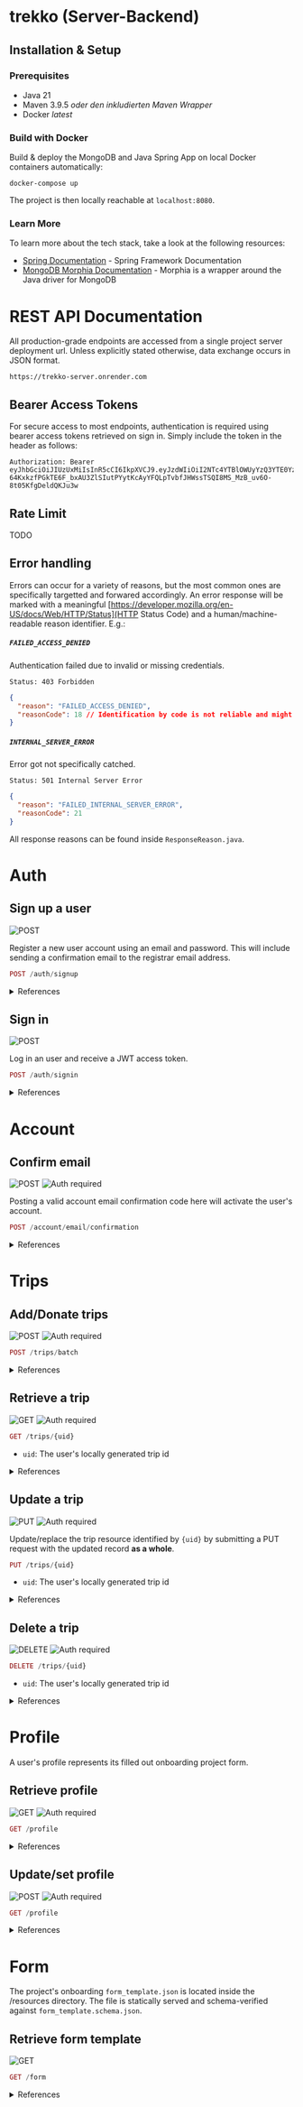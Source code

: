 # trekko (Server-Backend)

## Installation & Setup

### Prerequisites

- Java 21
- Maven 3.9.5 _oder den inkludierten Maven Wrapper_
- Docker _latest_

### Build with Docker

Build & deploy the MongoDB and Java Spring App on local Docker containers automatically:

```
docker-compose up
```

The project is then locally reachable at `localhost:8080`.

### Learn More

To learn more about the tech stack, take a look at the following resources:

- [Spring Documentation](https://docs.spring.io/spring-framework/reference/index.html) - Spring Framework Documentation
- [MongoDB Morphia Documentation](https://www.mongodb.com/languages/morphia) - Morphia is a wrapper around the Java driver for MongoDB

# REST API Documentation

All production-grade endpoints are accessed from a single project server deployment url. Unless explicitly stated otherwise, data exchange occurs in JSON format.

```
https://trekko-server.onrender.com
```

## Bearer Access Tokens

For secure access to most endpoints, authentication is required using bearer access tokens retrieved on sign in. Simply include the token in the header as follows:

```
Authorization: Bearer eyJhbGciOiJIUzUxMiIsInR5cCI6IkpXVCJ9.eyJzdWIiOiI2NTc4YTBlOWUyYzQ3YTE0YzkyODNjOTgiLCJleHAiOjE3MDI0OTEwMTV9.8rp-64KxkzfPGkTE6F_bxAU3ZlSIutPYytKcAyYFQLpTvbfJHWssTSQI8MS_MzB_uv6O-8t05KfgDeldQKJu3w
```

## Rate Limit

TODO

## Error handling

Errors can occur for a variety of reasons, but the most common ones are specifically targetted and forwared accordingly. An error response will be marked with a meaningful [https://developer.mozilla.org/en-US/docs/Web/HTTP/Status](HTTP Status Code) and a human/machine-readable reason identifier. E.g.:

##### `FAILED_ACCESS_DENIED`

Authentication failed due to invalid or missing credentials.

```
Status: 403 Forbidden
```

```json
{
  "reason": "FAILED_ACCESS_DENIED",
  "reasonCode": 18 // Identification by code is not reliable and might change for now
}
```

##### `INTERNAL_SERVER_ERROR`

Error got not specifically catched.

```
Status: 501 Internal Server Error
```

```json
{
  "reason": "FAILED_INTERNAL_SERVER_ERROR",
  "reasonCode": 21
}
```

All response reasons can be found inside `ResponseReason.java`.

# Auth

## Sign up a user

![POST](https://img.shields.io/badge/POST-blue)

Register a new user account using an email and password. This will include sending a confirmation email to the registrar email address.

```php
POST /auth/signup
```

<details>
<summary>References</summary>

#### Request

```json
{
  "email": "email@example.com",
  "password": "password"
}
```

#### Response

##### `OK`

```
Status: 201 Created
```

```json
{
  "token": "eyJhbGciOiJIUzUxMiIsInR5cCI6IkpXVCJ9.eyJzdWIiOiI2NTc4YTBlOWUyYzQ3YTE0YzkyODNjOTgiLCJleHAiOjE3MDI0OTEwMTV9.8rp-64KxkzfPGkTE6F_bxAU3ZlSIutPYytKcAyYFQLpTvbfJHWssTSQI8MS_MzB_uv6O-8t05KfgDeldQKJu3w"
}
```

</details>

## Sign in

![POST](https://img.shields.io/badge/POST-blue)

Log in an user and receive a JWT access token.

```php
POST /auth/signin
```

<details>
<summary>References</summary>

#### Request

```json
{
  "email": "email@example.com",
  "password": "password"
}
```

#### Response

##### `OK`

```
Status: 200 Status
```

```json
{
  "token": "eyJhbGciOiJIUzUxMiIsInR5cCI6IkpXVCJ9.eyJzdWIiOiI2NTc4YTBlOWUyYzQ3YTE0YzkyODNjOTgiLCJleHAiOjE3MDI0OTEwMTV9.8rp-64KxkzfPGkTE6F_bxAU3ZlSIutPYytKcAyYFQLpTvbfJHWssTSQI8MS_MzB_uv6O-8t05KfgDeldQKJu3w"
}
```

</details>

# Account

## Confirm email

![POST](https://img.shields.io/badge/POST-blue) ![Auth required](https://img.shields.io/badge/Auth%20required-8A2BE2)

Posting a valid account email confirmation code here will activate the user's account.

```php
POST /account/email/confirmation
```

<details>
<summary>References</summary>

#### Request

```json
{
  "code": 12345
}
```

#### Response

##### `OK`

```
Status: 200 Status
```

</details>

# Trips

## Add/Donate trips

![POST](https://img.shields.io/badge/POST-blue) ![Auth required](https://img.shields.io/badge/Auth%20required-8A2BE2)

```php
POST /trips/batch
```

<details>
<summary>References</summary>

#### Request

```json
[
  {
    "uid": "bbG8a0c8283c98e9e2c47a14",
    "startTimestamp": 1703759287970,
    ...
  },
  ...
]
```

#### Response

##### `OK`

```
Status: 201 Created
```

```json
[
  {
    "id": "6578a0e9e2c47a14c8283c98",
    "uid": "bbG8a0c8283c98e9e2c47a14",
    "startTimestamp": 1703759287970,
    "endTimestamp": 1703759287972,
    "distance": 40,
    "transportTypes": ["CAR"],
    "purpose": "Freizeit",
    "comment": null
  },
  ...
]
```

</details>

## Retrieve a trip

![GET](https://img.shields.io/badge/GET-blue) ![Auth required](https://img.shields.io/badge/Auth%20required-8A2BE2)

```php
GET /trips/{uid}
```

- `uid`: The user's locally generated trip id

<details>
<summary>References</summary>

#### Request

#### Response

##### `OK`

```
Status: 200 Success
```

```json
{
  "id": "6578a0e9e2c47a14c8283c98",
  "uid": "bbG8a0c8283c98e9e2c47a14",
  "startTimestamp": 1703759287970,
  ...
}
```

</details>

## Update a trip

![PUT](https://img.shields.io/badge/PUT-blue) ![Auth required](https://img.shields.io/badge/Auth%20required-8A2BE2)

Update/replace the trip resource identified by `{uid}` by submitting a PUT request with the updated record **as a whole**.

```php
PUT /trips/{uid}
```

- `uid`: The user's locally generated trip id

<details>
<summary>References</summary>

#### Request

```json
{
  "uid": "bbG8a0c8283c98e9e2c47a14",
  "startTimestamp": 1703759287970,
  ...
}
```

#### Response

##### `OK`

```
Status: 200 Success
```

```json
{
  "id": "6578a0e9e2c47a14c8283c98",
  "uid": "bbG8a0c8283c98e9e2c47a14",
  "startTimestamp": 1703759287970,
  ...
}
```

</details>

## Delete a trip

![DELETE](https://img.shields.io/badge/DELETE-blue) ![Auth required](https://img.shields.io/badge/Auth%20required-8A2BE2)

```php
DELETE /trips/{uid}
```

- `uid`: The user's locally generated trip id

<details>
<summary>References</summary>

#### Request

#### Response

##### `OK`

```
Status: 204 No Content
```

</details>

# Profile

A user's profile represents its filled out onboarding project form.

## Retrieve profile

![GET](https://img.shields.io/badge/GET-blue) ![Auth required](https://img.shields.io/badge/Auth%20required-8A2BE2)

```php
GET /profile
```

<details>
<summary>References</summary>

#### Request

#### Response

##### `OK`

```
Status: 200 Success
```

```json
{
  "homeOffice": false,
  "gender": "male",
  "age": 21
}
```

</details>

## Update/set profile

![POST](https://img.shields.io/badge/POST-blue) ![Auth required](https://img.shields.io/badge/Auth%20required-8A2BE2)

```php
GET /profile
```

<details>
<summary>References</summary>

#### Request

```json
{
  "homeOffice": false,
  "gender": "female",
  "age": 21
}
```

#### Response

##### `OK`

```
Status: 201 Created
```

The submitted profile is verified against `form_template.json` to verify its integrity. In case of a malformed or invalid form submission, an error is returned.

##### `FAILED_INVALID_FORM_DATA`

```
Status: 401 Bad Request
```

```json
{
  "reason": "FAILED_INVALID_FORM_DATA"
}
```

</details>

# Form

The project's onboarding `form_template.json` is located inside the /resources directory. The file is statically served and schema-verified against `form_template.schema.json`.

## Retrieve form template

![GET](https://img.shields.io/badge/GET-blue)

```php
GET /form
```

<details>
<summary>References</summary>

#### Request

#### Response

##### `OK`

```
Status: 200 Success
```

```json
{
  "$schema": "./form_template.schema.json",
  "fields": [
    {
      "title": "Home Office",
      "key": "homeOffice",
      "type": "boolean",
      "required": false
    },
    {
      "title": "Geschlecht",
      "key": "gender",
      "type": "select",
      "required": true,
      "options": [
        {
          "title": "Männlich",
          "key": "male"
        },
        {
          "title": "Weiblich",
          "key": "female"
        },
        {
          "title": "Divers",
          "key": "divers"
        }
      ]
    },
    {
      "title": "Alter",
      "key": "age",
      "type": "number",
      "required": true
    }
  ]
}
```

</details>
